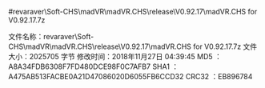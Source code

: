 ﻿#revaraver\Soft-CHS\madVR\madVR.CHS\release\V0.92.17\madVR.CHS for V0.92.17.7z

文件名称：revaraver\Soft-CHS\madVR\madVR.CHS\release\V0.92.17\madVR.CHS for V0.92.17.7z
文件大小：2025705 字节
修改时间：2018年11月27日 04:39:45
MD5     ：A8A34FDB6308F7FD480DCE98F0C7AFB7
SHA1    ：A475AB513FACBE0A21D47086020D6055FB6CCD32
CRC32   ：EB896784